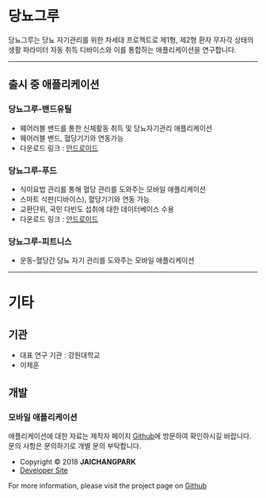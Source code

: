 # 당뇨그루 

당뇨그루는 당뇨 자기관리를 위한 차세대 프로젝트로 제1형, 제2형 환자 무자각 상태의 생활 파라미터 자동 취득 디바이스와
이를 통합하는 애플리케이션을 연구합니다. 

***

## 출시 중 애플리케이션

### 당뇨그루-밴드유틸
- 웨어러블 밴드를 통한 신체활동 취득 및 당뇨자기관리 애플리케이션
- 웨어러블 밴드, 혈당기기와 연동가능
- 다운로드 링크 : [안드로이드](https://play.google.com/store/apps/details?id=nodomain.knu2018.bandutils&hl=en_US)

### 당뇨그루-푸드
- 식이요법 관리를 통해 혈당 관리를 도와주는 모바일 애플리케이션
- 스마트 식판(디바이스), 혈당기기와 연동 가능
- 교환단위, 국민 다빈도 섭취에 대한 데이터베이스 수용
- 다운로드 링크 : [안드로이드](https://play.google.com/store/apps/details?id=com.dreamwalker.diabetesfoodypilot)

### 당뇨그루-피트니스 
- 운동-혈당간 당뇨 자기 관리를 도와주는 모바일 애플리케이션

***

# 기타 

## 기관 

- 대표 연구 기관 : 강원대학교 
- 이제훈 

## 개발
### 모바일 애플리케이션 

애플리케이션에 대한 자료는 제작자 페이지 [Github](https://github.com/JAICHANGPARK/Android_DiaFits)에 방문하여 
확인하시길 바랍니다. 문의 사항은 문의하기로 개별 문의 부탁합니다.

- Copyright © 2018 **JAICHANGPARK** 
- [Developer Site](https://github.com/JAICHANGPARK)

For more information, please visit the project page on [Github](https://github.com/JAICHANGPARK)